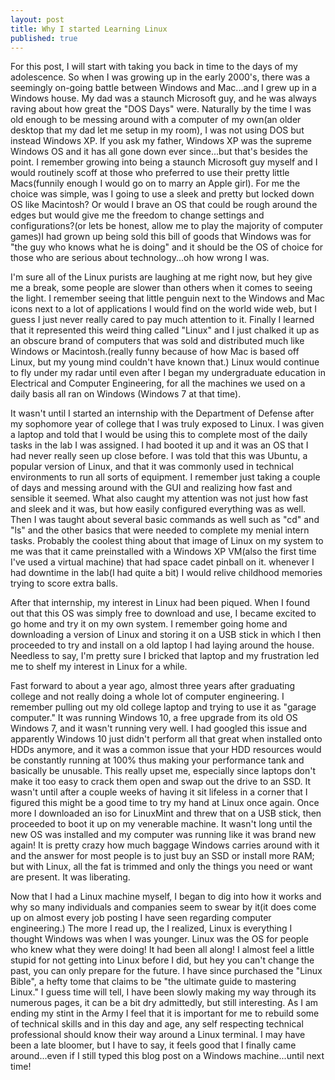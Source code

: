 ```yaml
---
layout: post
title: Why I started Learning Linux
published: true
---
```

For this post, I will start with taking you back in time to the days of my adolescence. So when I was growing up in the early 2000's, there was a seemingly on-going battle between Windows and Mac...and I grew up in a Windows house. My dad was a staunch Microsoft guy, and he was always raving about how great the "DOS Days" were. Naturally by the time I was old enough to be messing around with a computer of my own(an older desktop that my dad let me setup in my room), I was not using DOS but instead Windows XP. If you ask my father, Windows XP was the supreme Windows OS and it has all gone down ever since...but that's besides the point. I remember growing into being a staunch Microsoft guy myself and I would routinely scoff at those who preferred to use their pretty little Macs(funnily enough I would go on to marry an Apple girl). For me the choice was simple, was I going to use a sleek and pretty but locked down OS like Macintosh? Or would I brave an OS that could be rough around the edges but would give me the freedom to change settings and configurations?(or lets be honest, allow me to play the majority of computer games)I had grown up being sold this bill of goods that Windows was for "the guy who knows what he is doing" and it should be the OS of choice for those who are serious about technology...oh how wrong I was.

I'm sure all of the Linux purists are laughing at me right now, but hey give me a break, some people are slower than others when it comes to seeing the light. I remember seeing that little penguin next to the Windows and Mac icons next to a lot of applications I would find on the world wide web, but I guess I just never really cared to pay much attention to it. Finally I learned that it represented this weird thing called "Linux" and I just chalked it up as an obscure brand of computers that was sold and distributed much like Windows or Macintosh.(really funny because of how Mac is based off Linux, but my young mind couldn't have known that.) Linux would continue to fly under my radar until even after I began my undergraduate education in Electrical and Computer Engineering, for all the machines we used on a daily basis all ran on Windows (Windows 7 at that time). 

It wasn't until I started an internship with the Department of Defense after my sophomore year of college that I was truly exposed to Linux. I was given a laptop and told that I would be using this to complete most of the daily tasks in the lab I was assigned. I had booted it up and it was an OS that I had never really seen up close before. I was told that this was Ubuntu, a popular version of Linux, and that it was commonly used in technical environments to run all sorts of equipment. I remember just taking a couple of days and messing around with the GUI and realizing how fast and sensible it seemed. What also caught my attention was not just how fast and sleek and it was, but how easily configured everything was as well. Then I was taught about several basic commands as well such as "cd" and "ls" and the other basics that were needed to complete my menial intern tasks. Probably the coolest thing about that image of Linux on my system to me was that it came preinstalled with a Windows XP VM(also the first time I've used a virtual machine) that had space cadet pinball on it. whenever I had downtime in the lab(I had quite a bit) I would relive childhood memories trying to score extra balls.

After that internship, my interest in Linux had been piqued. When I found out that this OS was simply free to download and use, I became excited to go home and try it on my own system. I remember going home and downloading a version of Linux and storing it on a USB stick in which I then proceeded to try and install on a old laptop I had laying around the house. Needless to say, I'm pretty sure I bricked that laptop and my frustration led me to shelf my interest in Linux for a while.

Fast forward to about a year ago, almost three years after graduating college and not really doing a whole lot of computer engineering. I remember pulling out my old college laptop and trying to use it as "garage computer." It was running Windows 10, a free upgrade from its old OS Windows 7, and it wasn't running very well. I had googled this issue and apparently Windows 10 just didn't perform all that great when installed onto HDDs anymore, and it was a common issue that your HDD resources would be constantly running at 100% thus making your performance tank and basically be unusable. This really upset me, especially since laptops don't make it too easy to crack them open and swap out the drive to an SSD. It wasn't until after a couple weeks of having it sit lifeless in a corner that I figured this might be a good time to try my hand at Linux once again. Once more I downloaded an iso for LinuxMint and threw that on a USB stick, then proceeded to boot it up on my venerable machine. It wasn't long until the new OS was installed and my computer was running like it was brand new again! It is pretty crazy how much baggage Windows carries around with it and the answer for most people is to just buy an SSD or install more RAM; but with Linux, all the fat is trimmed and only the things you need or want are present. It was liberating.

Now that I had a Linux machine myself, I began to dig into how it works and why so many individuals and companies seem to swear by it(it does come up on almost every job posting I have seen regarding computer engineering.) The more I read up, the I realized, Linux is everything I thought Windows was when I was younger. Linux was the OS for people who knew what they were doing! It had been all along! I almost feel a little stupid for not getting into Linux before I did, but hey you can't change the past, you can only prepare for the future. I have since purchased the "Linux Bible", a hefty tome that claims to be "the ultimate guide to mastering Linux." I guess time will tell, I have been slowly making my way through its numerous pages, it can be a bit dry admittedly, but still interesting. As I am ending my stint in the Army I feel that it is important for me to rebuild some of technical skills and in this day and age, any self respecting technical professional should know their way around a Linux terminal. I may have been a late bloomer, but I have to say, it feels good that I finally came around...even if I still typed this blog post on a Windows machine...until next time!
